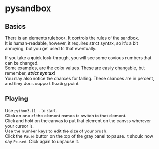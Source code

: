 # pysandbox

## Basics

There is an elements rulebook. It controls the rules of the sandbox.  
It is human-readable, however, it requires strict syntax, so it's a bit annoying, but you get used to that eventually.

If you take a quick look-through, you will see some obvious numbers that can be changed.  
Some examples, are the color values. These are easily changable, but remember, ***strict syntax***!  
You may also notice the chances for falling. These chances are in percent, and they don't support floating point.

## Playing

Use `python3.11 .` to start.  
Click on one of the element names to switch to that element.  
Click and hold on the canvas to put that element on the canvas wherever your cursor is.  
Use the number keys to edit the size of your brush.  
Click the `Pause` button on the top of the gray panel to pause. It should now say `Paused`. Click again to unpause it.
